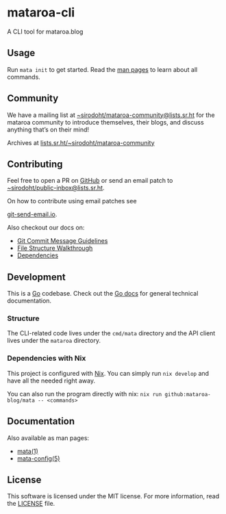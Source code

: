 # mataroa-cli

A CLI tool for mataroa.blog

## Usage

Run `mata init` to get started. Read the [man pages](docs/manpages) to learn
about all commands.

## Community

We have a mailing list at
[~sirodoht/mataroa-community@lists.sr.ht](mailto:~sirodoht/mataroa-community@lists.sr.ht)
for the mataroa community to introduce themselves, their blogs, and discuss
anything that’s on their mind!

Archives at
[lists.sr.ht/~sirodoht/mataroa-community](https://lists.sr.ht/~sirodoht/mataroa-community)

## Contributing

Feel free to open a PR on [GitHub](https://github.com/mataroa-blog/mata) or send
an email patch to
[~sirodoht/public-inbox@lists.sr.ht](mailto:~sirodoht/public-inbox@lists.sr.ht).

On how to contribute using email patches see

[git-send-email.io](https://git-send-email.io/).

Also checkout our docs on:

* [Git Commit Message Guidelines](docs/commit-messages.md)
* [File Structure Walkthrough](docs/file-structure-walkthrough.md)
* [Dependencies](docs/dependencies.md)

## Development

This is a [Go](https://go.dev) codebase. Check out the [Go
docs](https://go.dev/doc/) for general technical documentation.

### Structure

The CLI-related code lives under the `cmd/mata` directory and the API client
lives under the `mataroa` directory.

### Dependencies with Nix

This project is configured with [Nix](https://nixos.org). You can simply run
`nix develop` and have all the needed right away.

You can also run the program directly with nix: `nix run github:mataroa-blog/mata -- <commands>`

## Documentation

Also available as man pages:

- [mata(1)](docs/manpages/mata.1.md)
- [mata-config(5)](docs/manpages/mata.5.md)

## License

This software is licensed under the MIT license. For more information, read the
[LICENSE](LICENSE) file.
